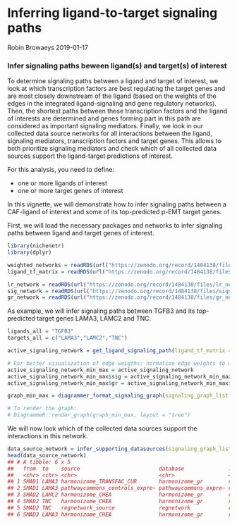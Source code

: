 Inferring ligand-to-target signaling paths
================
Robin Browaeys
2019-01-17

<!-- github markdown built using 
rmarkdown::render("vignettes/ligand_target_signaling_path.Rmd", output_format = "github_document")
-->
### Infer signaling paths beween ligand(s) and target(s) of interest

To determine signaling paths between a ligand and target of interest, we look at which transcription factors are best regulating the target genes and are most closely downstream of the ligand (based on the weights of the edges in the integrated ligand-signaling and gene regulatory networks). Then, the shortest paths between these transcription factors and the ligand of interests are determined and genes forming part in this path are considered as important signaling mediators. Finally, we look in our collected data source networks for all interactions between the ligand, signaling mediators, transcription factors and target genes. This allows to both prioritize signaling mediators and check which of all collected data sources support the ligand-target predictions of interest.

For this analysis, you need to define:

-   one or more ligands of interest
-   one or more target genes of interest

In this vignette, we will demonstrate how to infer signaling paths between a CAF-ligand of interest and some of its top-predicted p-EMT target genes.

First, we will load the necessary packages and networks to infer signaling paths between ligand and target genes of interest.

``` r
library(nichenetr)
library(dplyr)

weighted_networks = readRDS(url("https://zenodo.org/record/1484138/files/weighted_networks.rds"))
ligand_tf_matrix = readRDS(url("https://zenodo.org/record/1484138/files/ligand_tf_matrix.rds"))

lr_network = readRDS(url("https://zenodo.org/record/1484138/files/lr_network.rds"))
sig_network = readRDS(url("https://zenodo.org/record/1484138/files/signaling_network.rds"))
gr_network = readRDS(url("https://zenodo.org/record/1484138/files/gr_network.rds"))
```

As example, we will infer signaling paths between TGFB3 and its top-predicted target genes LAMA3, LAMC2 and TNC.

``` r
ligands_all = "TGFB3"
targets_all = c("LAMA3","LAMC2","TNC")

active_signaling_network = get_ligand_signaling_path(ligand_tf_matrix = ligand_tf_matrix, ligands_all = ligands_all, targets_all = targets_all, weighted_networks = weighted_networks)

# For better visualization of edge weigths: normalize edge weights to make them comparable between signaling and gene regulatory interactions
active_signaling_network_min_max = active_signaling_network
active_signaling_network_min_max$sig = active_signaling_network_min_max$sig %>% mutate(weight = ((weight-min(weight))/(max(weight)-min(weight))) + 0.75)
active_signaling_network_min_max$gr = active_signaling_network_min_max$gr %>% mutate(weight = ((weight-min(weight))/(max(weight)-min(weight))) + 0.75)

graph_min_max = diagrammer_format_signaling_graph(signaling_graph_list = active_signaling_network_min_max, ligands_all = ligands_all, targets_all = targets_all, sig_color = "indianred", gr_color = "steelblue")

# To render the graph:
# DiagrammeR::render_graph(graph_min_max, layout = "tree")
```

We will now look which of the collected data sources support the interactions in this network.

``` r
data_source_network = infer_supporting_datasources(signaling_graph_list = active_signaling_network,lr_network = lr_network, sig_network = sig_network, gr_network = gr_network)
head(data_source_network) 
## # A tibble: 6 x 5
##   from  to    source                         database              layer   
##   <chr> <chr> <chr>                          <chr>                 <chr>   
## 1 SMAD1 LAMA3 harmonizome_TRANSFAC_CUR       harmonizome_gr        regulat~
## 2 SMAD1 LAMA3 pathwaycommons_controls_expre~ pathwaycommons_expre~ regulat~
## 3 SMAD2 LAMC2 harmonizome_CHEA               harmonizome_gr        regulat~
## 4 SMAD2 TNC   harmonizome_CHEA               harmonizome_gr        regulat~
## 5 SMAD2 TNC   regnetwork_source              regnetwork            regulat~
## 6 SMAD3 LAMA3 harmonizome_CHEA               harmonizome_gr        regulat~
```
